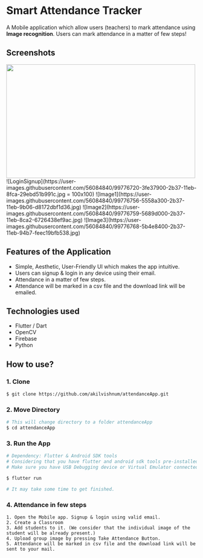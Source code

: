 # Smart Attendance Tracker

A Mobile application which allow users (teachers) to mark attendance using **Image recognition**. Users can mark attendance in a matter of few steps!

## Screenshots
<img src = "https://user-images.githubusercontent.com/56084840/99776720-3fe37900-2b37-11eb-8fca-29ebd51b991c.jpg" width = "500" height = "300">
![LoginSignup](https://user-images.githubusercontent.com/56084840/99776720-3fe37900-2b37-11eb-8fca-29ebd51b991c.jpg = 100x100)
![Image1](https://user-images.githubusercontent.com/56084840/99776756-5558a300-2b37-11eb-9b06-d8172dbf1d36.jpg)
![Image2](https://user-images.githubusercontent.com/56084840/99776759-5689d000-2b37-11eb-8ca2-6726438ef9ac.jpg)
![Image3](https://user-images.githubusercontent.com/56084840/99776768-5b4e8400-2b37-11eb-94b7-feec19bfb538.jpg)

## Features of the Application

* Simple, Aesthetic, User-Friendly UI which makes the app intuitive.
* Users can signup & login in any device using their email.
* Attendance in a matter of few steps.
* Attendance will be marked in a csv file and the download link will be emailed.


## Technologies used
* Flutter / Dart
* OpenCV
* Firebase
* Python


## How to use?
### 1. Clone 
```sh
$ git clone https://github.com/akilvishnum/attendanceApp.git
```
### 2. Move Directory
```sh
# This will change directory to a folder attendanceApp
$ cd attendanceApp
```
### 3. Run the App
```sh
# Dependency: Flutter & Android SDK tools
# Considering that you have flutter and android sdk tools pre-installed in your systems.
# Make sure you have USB Debugging device or Virtual Emulator connected

$ flutter run

# It may take some time to get finished.
```

### 4. Attendance in few steps
```
1. Open the Mobile app. Signup & login using valid email.
2. Create a Classroom
3. Add students to it. (We consider that the individual image of the student will be already present.)
4. Upload group image by pressing Take Attendance Button.
5. Attendance will be marked in csv file and the download link will be sent to your mail.
```



